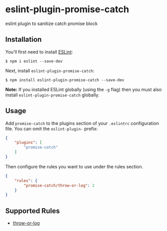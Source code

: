 # eslint-plugin-promise-catch

eslint plugin to sanitize catch promise block

## Installation

You'll first need to install [ESLint](http://eslint.org):

```
$ npm i eslint --save-dev
```

Next, install `eslint-plugin-promise-catch`:

```
$ npm install eslint-plugin-promise-catch --save-dev
```

**Note:** If you installed ESLint globally (using the `-g` flag) then you must also install `eslint-plugin-promise-catch` globally.

## Usage

Add `promise-catch` to the plugins section of your `.eslintrc` configuration file. You can omit the `eslint-plugin-` prefix:

```json
{
    "plugins": [
        "promise-catch"
    ]
}
```


Then configure the rules you want to use under the rules section.

```json
{
    "rules": {
        "promise-catch/throw-or-log": 2
    }
}
```

## Supported Rules

* [throw-or-log](docs/rules/throw-or-log.md)
